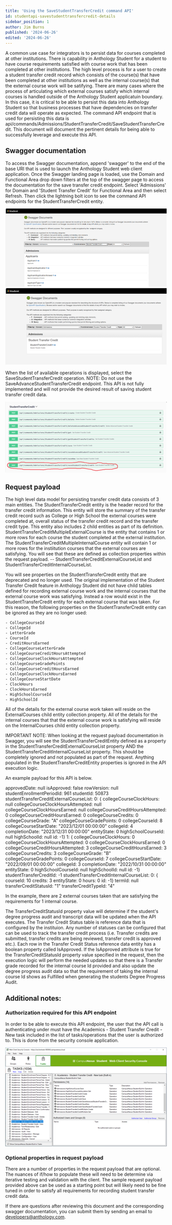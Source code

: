 ```yaml
---
title: 'Using the SaveStudentTransferCredit command API'
id: studentapi-savestudenttransfercredit-details
sidebar_position: 1
author: Jim Burns
published: '2024-06-26'
edited: '2024-06-26'
---
```


<VersioningTracker frontMatter={frontMatter}/>

A common use case for integrators is to persist data for courses completed at other institutions. There is capability in Anthology Student for a student to have course requirements satisfied with course work that has been completed at other institutions. The high level process is for a user to create a student transfer credit record which consists of the course(s) that have been completed at other institutions as well as the internal course(s) that the external course work will be satifying. There are many cases where the process of articulating which external courses satisfy which internal courses is handled outside of the Anthology Student applicatuin boundary. In this case, it is critical to be able to persist this data into Anthology Student so that business processes that have dependencies on transfer credit data will operate as expected. The command API endpoint that is used for persisting this data is api/commands/Admissions/StudentTransferCredit/SaveStudentTransferCredit. This document will document the pertinent details for being able to successfully leverage and execute this API.

## Swagger documentation

To access the Swagger documentation, append 'swagger' to the end of the base URI that is used to launch the Anthology Student web client application. Once the Swagger landing page is loaded, use the Domain and Functional Area drop down filters at the top of the swagger page to access the documentation for the save transfer credit endpoint. Select 'Admissions' for Domain and 'Student Transfer Credit' for Functional Area and then select Refresh. Then click the lightning bolt icon to see the command API endpoints for the StudentTransferCredit entity.

![Operations for Student entity](/assets/img/SaveStudentTransferCreditAPI1.png)
![Operations for Student entity](/assets/img/SaveStudentTransferCreditAPI2.png)

When the list of available operations is displayed, select the SaveStudentTransferCredit operation. NOTE: Do not use the SaveAdvanceStudentTransferCredit endpoint. This API is not fully implemented and will not provide the desired result of saving student transfer credit data.

![Operations for Student entity](/assets/img/SaveStudentTransferCreditAPI3.png)

## Request payload

The high level data model for persisting transfer credit data consists of 3 main entities. The StudentTransferCredit entity is the header record for the transfer credit information. This entity will store the summary of the transfer credit record such as College or High School the external courses were completed at, overall status of the transfer credit record and the transfer credit type. This entity also includes 2 child entities as part of its definition. StudentTransferCreditMultipleExternalCourse is the entity that contains 1 or more rows for each course the student completed at the external institution. The StudentTransferCreditMultipleInternalCourse entity will contain 1 or more rows for the instiitution courses that the external courses are satisfying. You will see that these are defined as collection properties within the request payload. -- StudentTransferCreditExternalCourseList and StudentTransferCreditInternalCourseList.

You will see properties on the StudentTransferCredit entity that are deprecated and no longer used. The original implementation of the Student Transfer Credit feature in Anthology Student did not have child tables defined for recording external course work and the internal courses that the external course work was satisfying. Instead a row would exist in the StudentTransferCredit entity for each external course that was taken. For this reason, the following properties on the StudentTransferCredit entity can be ignored as they are no longer used:

    - CollegeCourseId
    - CollegeId
    - LetterGrade
    - CourseId
    - CreditHoursEarned
    - CollegeCourseLetterGrade
    - CollegeCourseCreditHoursAttempted
    - CollegeCourseClockHoursAttempted
    - CollegeCourseGradePoints
    - CollegeCourseCreditHoursEarned
    - CollegeCourseClockHoursEarned
    - CollegeCourseStartDate
    - ClockHours
    - ClockHoursEarned
    - HighSchoolCourseId
    - HighSchoolId

All of the details for the external course work taken will reside on the ExternalCourses child entity collection property. All of the details for the internal courses that that the external course work is satisfying will reside on the InternalCourses child entity collection property.

IMPORTANT NOTE: When looking at the request payload documentation in Swagger, you will see the StudentTransferCreditEntity defined as a property in the StudentTransferCreditExternalCourseList property AND the StudentTransferCreditInternalCourseList property. This should be completely ignored and not populated as part of the request. Anything populated in the StudentTransferCreditEntity properties is ignored in the API execution logic.

An example payload for this API is below.

approvedDate: null
isApproved: false
rowVersion: null
studentEnrollmentPeriodId: 961
studentId: 50873
studentTransferCreditExternalCourseList:
0: {
collegeCourseClockHours: null
collegeCourseClockHoursAttempted: null
collegeCourseClockHoursEarned: null
collegeCourseCreditHoursAttempted: 0
collegeCourseCreditHoursEarned: 0
collegeCourseCredits: 0
collegeCourseGrade: "A"
collegeCourseGradePoints: 0
collegeCourseId: 8
collegeCourseStartDate: "2023/12/01 00:00:00"
collegeId: 4
completionDate: "2023/12/31 00:00:00"
entityState: 0
highSchoolCourseId: null
highSchoolId: null
id: -1}
1: {
collegeCourseClockHours: 0
collegeCourseClockHoursAttempted: 0
collegeCourseClockHoursEarned: 0
collegeCourseCreditHoursAttempted: 3
collegeCourseCreditHoursEarned: 3
collegeCourseCredits: 3
collegeCourseGrade: "B"
collegeCourseGradePoints: 0
collegeCourseId: 7
collegeCourseStartDate: "2022/09/01 00:00:00"
collegeId: 3
completionDate: "2022/10/31 00:00:00"
entityState: 0
highSchoolCourseId: null
highSchoolId: null
id: -1}
studentTransferCreditId: -1
studentTransferCreditInternalCourseList:
0: {
courseId: 10
credits: 3
entityState: 0
hours: 0
id: -1}
termId: null
transferCreditStatusId: "1"
transferCreditTypeId: "4"

In the example, there are 2 external courses taken that are satisfying the requirements for 1 internal course.

The TransferCreditStatusId property value will determine if the student's degree progress audit and transcript data will be updated when the API executes. The Transfer Credit Status table is reference data that is configured by the instituion. Any number of statuses can be configured that can be used to track the transfer credit process (i.e. Transfer credits are submitted, transfer credits are being reviewed, transfer credit is approved etc.). Each row in the Transfer Credit Status reference data entity has a boolean property called IsApproved. If the IsApproved attribute is true for the TransferCreditStatusId property value specified in the request, then the execution logic will perform the needed updates so that there is a Transfer grade recorded for the internal course Id provided and also update the degree progress audit data so that the requirement of taking the internal course Id shows as Fulfilled when generating the students Degree Progress Audit.

## Additional notes:

### Authorization required for this API endpoint

In order to be able to execute this API endpoint, the user that the API call is authenticating under must have the Academics - Student Transfer Credit - New task included in the list of tasks/operations that the user is authorized to. This is done from the security console application.

![Operations for Student entity](/assets/img/SaveStudentTransferCreditAPI4.png)

### Optional properties in request payload

There are a number of properties in the request payload that are optional. The nuances of if/how to populate these will need to be determine via iterative testing and validation with the client. The sample request payload provided above can be used as a starting point but will likely need to be fine tuned in order to satisfy all requirements for recording student transfer credit data.

If there are questions after reviewing this document and the corresponding swagger documentation, you can submit them by sending an email to developers@anthology.com.

<AuthorBox frontMatter={frontMatter}/>
